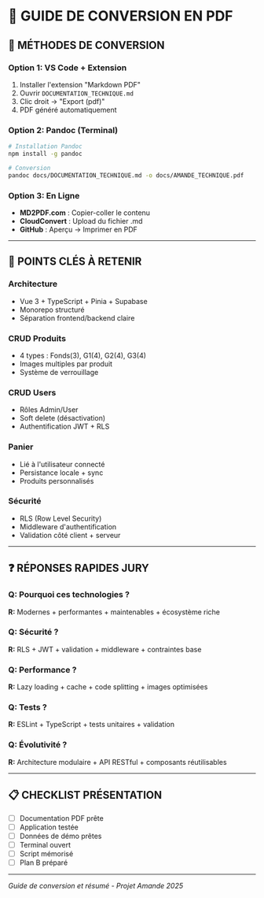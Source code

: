 # 📄 GUIDE DE CONVERSION EN PDF

## 🚀 MÉTHODES DE CONVERSION

### **Option 1: VS Code + Extension**
1. Installer l'extension "Markdown PDF"
2. Ouvrir `DOCUMENTATION_TECHNIQUE.md`
3. Clic droit → "Export (pdf)"
4. PDF généré automatiquement

### **Option 2: Pandoc (Terminal)**
```bash
# Installation Pandoc
npm install -g pandoc

# Conversion
pandoc docs/DOCUMENTATION_TECHNIQUE.md -o docs/AMANDE_TECHNIQUE.pdf
```

### **Option 3: En Ligne**
- **MD2PDF.com** : Copier-coller le contenu
- **CloudConvert** : Upload du fichier .md
- **GitHub** : Aperçu → Imprimer en PDF

---

## 🎯 POINTS CLÉS À RETENIR

### **Architecture**
- Vue 3 + TypeScript + Pinia + Supabase
- Monorepo structuré
- Séparation frontend/backend claire

### **CRUD Produits**
- 4 types : Fonds(3), G1(4), G2(4), G3(4)
- Images multiples par produit
- Système de verrouillage

### **CRUD Users**
- Rôles Admin/User
- Soft delete (désactivation)
- Authentification JWT + RLS

### **Panier**
- Lié à l'utilisateur connecté
- Persistance locale + sync
- Produits personnalisés

### **Sécurité**
- RLS (Row Level Security)
- Middleware d'authentification
- Validation côté client + serveur

---

## ❓ RÉPONSES RAPIDES JURY

### **Q: Pourquoi ces technologies ?**
**R:** Modernes + performantes + maintenables + écosystème riche

### **Q: Sécurité ?**
**R:** RLS + JWT + validation + middleware + contraintes base

### **Q: Performance ?**
**R:** Lazy loading + cache + code splitting + images optimisées

### **Q: Tests ?**
**R:** ESLint + TypeScript + tests unitaires + validation

### **Q: Évolutivité ?**
**R:** Architecture modulaire + API RESTful + composants réutilisables

---

## 📋 CHECKLIST PRÉSENTATION

- [ ] Documentation PDF prête
- [ ] Application testée
- [ ] Données de démo prêtes
- [ ] Terminal ouvert
- [ ] Script mémorisé
- [ ] Plan B préparé

---

*Guide de conversion et résumé - Projet Amande 2025*
